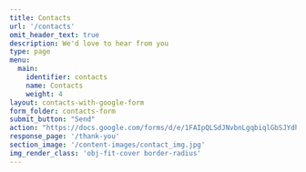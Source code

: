 ```yaml
---
title: Contacts
url: '/contacts'
omit_header_text: true
description: We'd love to hear from you
type: page
menu:
  main:
    identifier: contacts
    name: Contacts
    weight: 4
layout: contacts-with-google-form
form_folder: contacts-form
submit_button: "Send"
action: "https://docs.google.com/forms/d/e/1FAIpQLSdJNvbnLgqbiqlGbSJYdhe6gKUHQy2QotiD7aJABhYmIvZWFw/formResponse"
response_page: '/thank-you'
section_image: '/content-images/contact_img.jpg'
img_render_class: 'obj-fit-cover border-radius'
---
```



